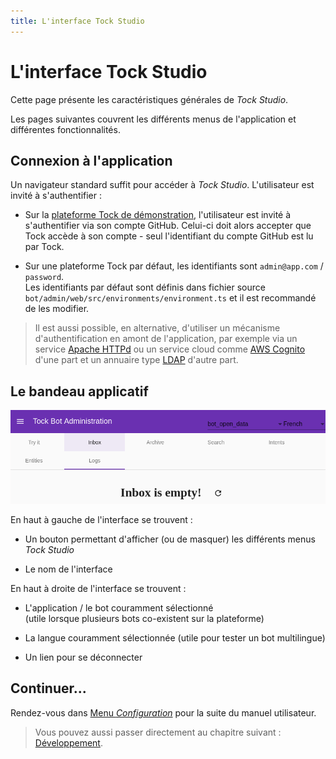 ```yaml
---
title: L'interface Tock Studio
---
```


# L'interface Tock Studio

Cette page présente les caractéristiques générales de _Tock Studio_.

Les pages suivantes couvrent les différents menus de l'application et différentes fonctionnalités.

## Connexion à l'application

Un navigateur standard suffit pour accéder à _Tock Studio_. L'utilisateur est invité à s'authentifier :

 * Sur la [plateforme Tock de démonstration](https://demo.tock.ai/),
 l'utilisateur est invité à s'authentifier via son compte GitHub. Celui-ci doit alors accepter que Tock accède 
à son compte - seul l'identifiant du compte GitHub est lu par Tock.

* Sur une plateforme Tock par défaut, les identifiants sont `admin@app.com` / `password`.<br/>Les identifiants par défaut 
sont définis dans fichier source `bot/admin/web/src/environments/environment.ts` et il est recommandé de les modifier.

> Il est aussi possible, en alternative, d'utiliser un mécanisme d'authentification en amont de l'application, par exemple via 
>un service [Apache HTTPd](https://httpd.apache.org/) ou un service cloud comme [AWS Cognito](https://aws.amazon.com/fr/cognito/) 
>d'une part et un annuaire type [LDAP](https://fr.wikipedia.org/wiki/Lightweight_Directory_Access_Protocol) d'autre part.

## Le bandeau applicatif

![bandeau Tock](../../../img/inbox.png "Exemple d'interface Tock")

En haut à gauche de l'interface se trouvent :

* Un bouton permettant d'afficher (ou de masquer) les différents menus _Tock Studio_

* Le nom de l'interface


En haut à droite de l'interface se trouvent :

* L'application / le bot couramment sélectionné
<br/>(utile lorsque plusieurs bots co-existent sur la plateforme)

* La langue couramment sélectionnée (utile pour tester un bot multilingue)

* Un lien pour se déconnecter

## Continuer...

Rendez-vous dans [Menu _Configuration_](../configuration) pour la suite du manuel utilisateur. 

> Vous pouvez aussi passer directement au chapitre suivant : [Développement](../../../dev/modes.md). 